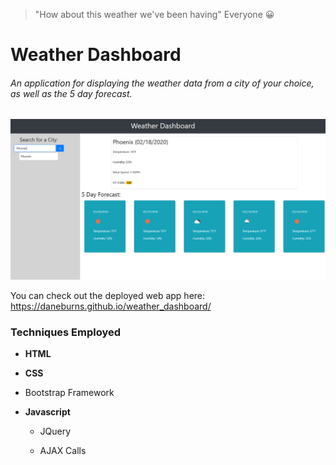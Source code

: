 
> "How about this weather we've been having"
  Everyone :grinning:

# Weather Dashboard

###### An application for displaying the weather data from a city of your choice, as well as the 5 day forecast.

![image of weather app](./assets/weatherdash.png)

You can check out the deployed web app here:
https://daneburns.github.io/weather_dashboard/

### Techniques Employed 
* __HTML__
  
* __CSS__

 * Bootstrap Framework

* __Javascript__
  
  * JQuery
  
  * AJAX Calls

